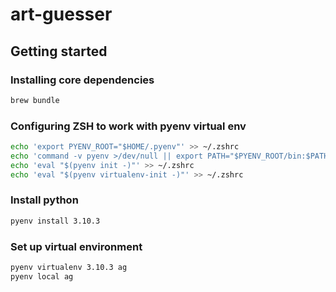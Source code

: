 # art-guesser


## Getting started
### Installing core dependencies
```sh
brew bundle
```
### Configuring ZSH to work with pyenv virtual env
```sh
echo 'export PYENV_ROOT="$HOME/.pyenv"' >> ~/.zshrc
echo 'command -v pyenv >/dev/null || export PATH="$PYENV_ROOT/bin:$PATH"' >> ~/.zshrc
echo 'eval "$(pyenv init -)"' >> ~/.zshrc
echo 'eval "$(pyenv virtualenv-init -)"' >> ~/.zshrc
```
### Install python
```sh
pyenv install 3.10.3
```
### Set up virtual environment
```sh
pyenv virtualenv 3.10.3 ag
pyenv local ag
```